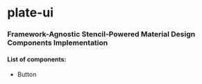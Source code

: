 # plate-ui
### Framework-Agnostic Stencil-Powered Material Design Components Implementation

#### List of components:
* Button

